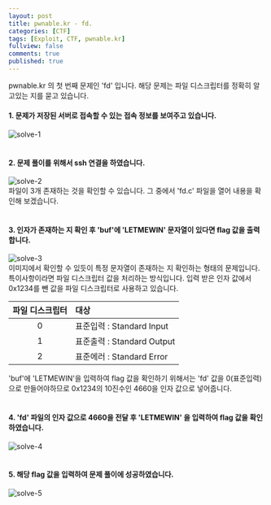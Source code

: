 ```yaml
---
layout: post
title: pwnable.kr - fd.
categories: [CTF]
tags: [Exploit, CTF, pwnable.kr]
fullview: false
comments: true
published: true
---
```


pwnable.kr 의 첫 번째 문제인 'fd' 입니다. 해당 문제는 파일 디스크립터를 정확히 알고있는 지를 묻고 있습니다.  

#### 1. 문제가 저장된 서버로 접속할 수 있는 접속 정보를 보여주고 있습니다.
![solve-1](https://bongbongco.github.io/images/2017/2017-01-04-pwnableKr-fd-1.png)  <br/><br/>

#### 2. 문제 풀이를 위해서 ssh 연결을 하였습니다.
![solve-2](https://bongbongco.github.io/images/2017/2017-01-04-pwnableKr-fd-2.png)  
파일이 3개 존재하는 것을 확인할 수 있습니다. 그 중에서 'fd.c' 파일을 열어 내용을 확인해 보겠습니다. <br/><br/>

#### 3. 인자가 존재하는 지 확인 후 'buf'에 'LETMEWIN' 문자열이 있다면 flag 값을 출력합니다. 
![solve-3](https://bongbongco.github.io/images/2017/2017-01-04-pwnableKr-fd-3.png)  
이미지에서 확인할 수 있듯이 특정 문자열이 존재하는 지 확인하는 형태의 문제입니다. 특이사항이라면 파일 디스크립터 값을 처리하는 방식입니다. 입력 받은 인자 값에서 0x1234를 뺀 값을 파일 디스크립터로 사용하고 있습니다.

| 파일 디스크립터  | 대상                       |
| :-------------: | :------------------------ |
| 0               | 표준입력 : Standard Input  |
| 1               | 표준출력 : Standard Output |
| 2               | 표준에러 : Standard Error  |

'buf'에 'LETMEWIN'을 입력하여 flag 값을 확인하기 위해서는 'fd' 값을 0(표준입력)으로 만들어야하므로 0x1234의 10진수인 4660을 인자 값으로 넣어줍니다.  <br/><br/>

#### 4. 'fd' 파일의 인자 값으로 4660을 전달 후 'LETMEWIN' 을 입력하여 flag 값을 확인하였습니다.
![solve-4](https://bongbongco.github.io/images/2017/2017-01-04-pwnableKr-fd-4.png) <br/><br/>
 
#### 5. 해당 flag 값을 입력하여 문제 풀이에 성공하였습니다.
![solve-5](https://bongbongco.github.io/images/2017/2017-01-04-pwnableKr-fd-5.png)
